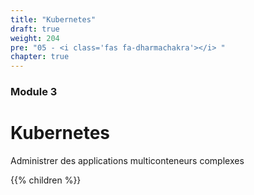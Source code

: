 ```yaml
---
title: "Kubernetes"
draft: true
weight: 204
pre: "05 - <i class='fas fa-dharmachakra'></i> "
chapter: true
---
```


### Module 3

# Kubernetes

Administrer des applications multiconteneurs complexes

{{% children  %}}

